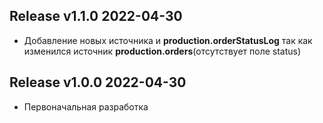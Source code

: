 ## Release v1.1.0 2022-04-30
- Добавление новых источника и **production.orderStatusLog** так как изменился источник **production.orders**(отсутствует поле status)

## Release v1.0.0 2022-04-30
- Первоначальная разработка